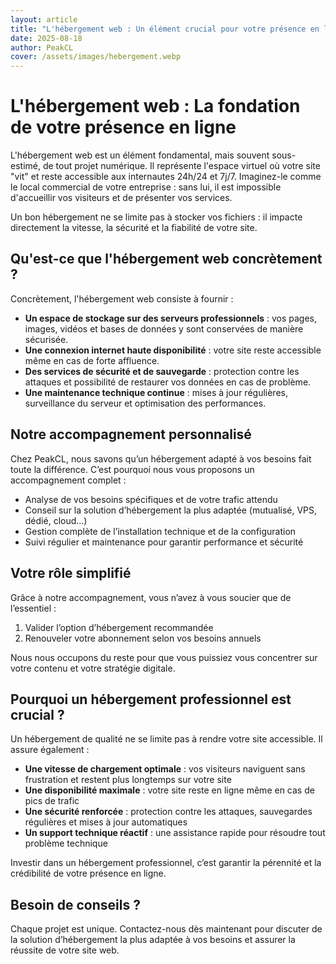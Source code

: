 ```yaml
---
layout: article
title: "L'hébergement web : Un élément crucial pour votre présence en ligne"
date: 2025-08-18
author: PeakCL
cover: /assets/images/hebergement.webp
---
```


# L'hébergement web : La fondation de votre présence en ligne

L'hébergement web est un élément fondamental, mais souvent sous-estimé, de tout projet numérique. Il représente l'espace virtuel où votre site "vit" et reste accessible aux internautes 24h/24 et 7j/7. Imaginez-le comme le local commercial de votre entreprise : sans lui, il est impossible d'accueillir vos visiteurs et de présenter vos services.  

Un bon hébergement ne se limite pas à stocker vos fichiers : il impacte directement la vitesse, la sécurité et la fiabilité de votre site. 

## Qu'est-ce que l'hébergement web concrètement ?

Concrètement, l'hébergement web consiste à fournir :  
- **Un espace de stockage sur des serveurs professionnels** : vos pages, images, vidéos et bases de données y sont conservées de manière sécurisée.  
- **Une connexion internet haute disponibilité** : votre site reste accessible même en cas de forte affluence.  
- **Des services de sécurité et de sauvegarde** : protection contre les attaques et possibilité de restaurer vos données en cas de problème.  
- **Une maintenance technique continue** : mises à jour régulières, surveillance du serveur et optimisation des performances.  

## Notre accompagnement personnalisé

Chez PeakCL, nous savons qu’un hébergement adapté à vos besoins fait toute la différence. C’est pourquoi nous vous proposons un accompagnement complet :  
- Analyse de vos besoins spécifiques et de votre trafic attendu  
- Conseil sur la solution d’hébergement la plus adaptée (mutualisé, VPS, dédié, cloud…)  
- Gestion complète de l’installation technique et de la configuration  
- Suivi régulier et maintenance pour garantir performance et sécurité  

## Votre rôle simplifié

Grâce à notre accompagnement, vous n’avez à vous soucier que de l’essentiel :  
1. Valider l’option d’hébergement recommandée  
2. Renouveler votre abonnement selon vos besoins annuels  

Nous nous occupons du reste pour que vous puissiez vous concentrer sur votre contenu et votre stratégie digitale.  

## Pourquoi un hébergement professionnel est crucial ?

Un hébergement de qualité ne se limite pas à rendre votre site accessible. Il assure également :  
- **Une vitesse de chargement optimale** : vos visiteurs naviguent sans frustration et restent plus longtemps sur votre site  
- **Une disponibilité maximale** : votre site reste en ligne même en cas de pics de trafic  
- **Une sécurité renforcée** : protection contre les attaques, sauvegardes régulières et mises à jour automatiques  
- **Un support technique réactif** : une assistance rapide pour résoudre tout problème technique  

Investir dans un hébergement professionnel, c’est garantir la pérennité et la crédibilité de votre présence en ligne.  

## Besoin de conseils ?

Chaque projet est unique. Contactez-nous dès maintenant pour discuter de la solution d’hébergement la plus adaptée à vos besoins et assurer la réussite de votre site web.  


